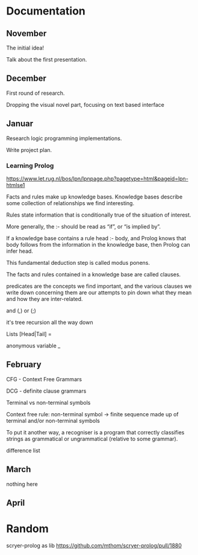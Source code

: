# Documentation

## November

The initial idea!

Talk about the first presentation.

## December

First round of research.

Dropping the visual novel part, focusing on text based interface

## Januar

Research logic programming implementations.

Write project plan.

### Learning Prolog

https://www.let.rug.nl/bos/lpn/lpnpage.php?pagetype=html&pageid=lpn-htmlse1

Facts and rules make up knowledge bases. Knowledge bases describe some collection of relationships we find interesting.

Rules state information that is conditionally true of the situation of interest.

More generally, the :- should be read as “if”, or “is implied by”.

 If a knowledge base contains a rule head  :-  body, and Prolog knows that body follows from the information in the knowledge base, then Prolog can infer head.

This fundamental deduction step is called modus ponens.

The facts and rules contained in a knowledge base are called clauses.

predicates are the concepts we find important, and the various clauses we write down concerning them are our attempts to pin down what they mean and how they are inter-related.

and (,) or (;)

it's tree recursion all the way down

Lists [Head|Tail] =

anonymous variable _

## February

CFG - Context Free Grammars

DCG - definite clause grammars

Terminal vs non-terminal symbols

Context free rule: non-terminal symbol -> finite sequence made up of terminal and/or non-terminal symbols

To put it another way, a recogniser is a program that correctly classifies strings as grammatical or ungrammatical (relative to some grammar).

difference list


## March

nothing here


## April


# Random

scryer-prolog as lib
https://github.com/mthom/scryer-prolog/pull/1880

